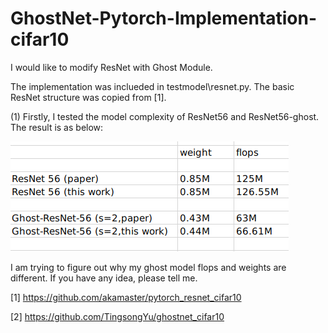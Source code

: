 # GhostNet-Pytorch-Implementation-cifar10

I would like to modify ResNet with Ghost Module. 

The implementation was inclueded in testmodel\resnet.py. The basic ResNet structure was copied from [1]. 

(1) Firstly, I tested the model complexity of ResNet56 and ResNet56-ghost. The result is as below:


![](https://github.com/U-C-J/GhostNet-Pytorch-Implementation-cifar10/blob/master/Screenshot%20from%202020-08-04%2014-58-08.png)


I am trying to figure out why my ghost model flops and weights are different. If you have any idea, please tell me. 


[1] https://github.com/akamaster/pytorch_resnet_cifar10

[2] https://github.com/TingsongYu/ghostnet_cifar10
